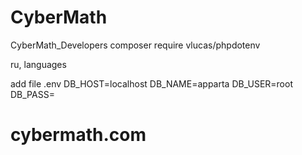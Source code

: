 # CyberMath
CyberMath_Developers
composer require vlucas/phpdotenv

ru, languages

add file .env 
DB_HOST=localhost
DB_NAME=apparta
DB_USER=root
DB_PASS=

# cybermath.com
